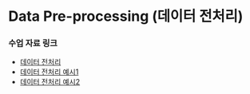 # Data Pre-processing (데이터 전처리)
### 수업 자료 링크
- [데이터 전처리](https://velog.io/@gurumagineer/06.-%EB%8D%B0%EC%9D%B4%ED%84%B0-%EC%A0%84%EC%B2%98%EB%A6%AC)
- [데이터 전처리 예시1](https://darkpgmr.tistory.com/m/147)
- [데이터 전처리 예시2](https://math100.tistory.com/111)
